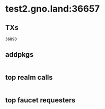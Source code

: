 # test2.gno.land:36657

## TXs
```
36890
```

## addpkgs
```
```

## top realm calls
```
```

## top faucet requesters
```
```

